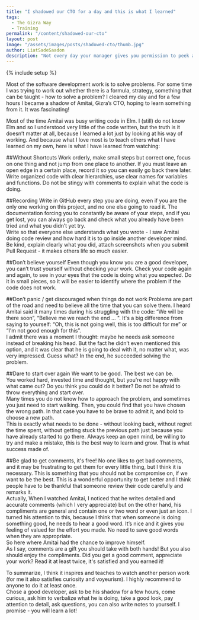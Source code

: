 ```yaml
---
title: "I shadowed our CTO for a day and this is what I learned"
tags:
  - The Gizra Way
  - Training
permalink: "/content/shadowed-our-cto"
layout: post
image: "/assets/images/posts/shadowed-cto/thumb.jpg" 
author: LiatSadeSaadon
description: "Not every day your manager gives you permission to peek at his work. At Gizra, you can actually do this every day."
---
```


{% include setup %}

Most of the software development work is to solve problems. For some time I was trying to work out whether there is a formula, strategy, something that can be taught - how to solve a problem? I cleared my day and for a few hours I became a shadow of Amitai, Gizra’s CTO, hoping to learn something from it. It was fascinating!

Most of the time Amitai was busy writing code in Elm.
I (still) do not know Elm and so I understood very little of the code written, but the truth is it doesn’t matter at all, because I learned a lot just by looking at his way of working. And because what I love most is to teach others what I have learned on my own, here is what I have learned from watching:

##Without Shortcuts
Work orderly, make small steps but correct one, focus on one thing and not jump from one place to another. If you must leave an open edge in a certain place, record it so you can easily go back there later.  Write organized code with clear hierarchies, use clear names for variables and functions. Do not be stingy with comments to explain what the code is doing.

##Recording
Write in GitHub every step you are doing, even if you are the only one working on this project, and no one else going to read it. The documentation forcing you to constantly be aware of your steps, and if you get lost, you can always go back and check what you already have been tried and what you didn’t yet try.  
Write so that everyone else understands what you wrote - I saw Amitai doing code review  and how hard it is to go inside another developer mind. Be kind, explain clearly what you did, attach screenshots when you submit Pull Request - it makes others life so much easier.

##Don’t believe yourself
Even though you know you are a good developer, you can’t trust yourself without checking your work. Check your code again and again, to see in your eyes that the code is doing what you expected. Do it in small pieces, so it will be easier to identify where the problem if the code does not work.

##Don’t panic / get discouraged when things do not work
Problems are part of the road and need to believe all the time that you can solve them. I heard  Amitai said it many times during his struggling with the code: “We will be there soon”, “Believe me we reach the end ... ". It's a big difference from saying to yourself: “Oh, this is not going well, this is too difficult for me” or “I'm not good enough for this”.  
I admit there was a moment I thought: maybe he needs ask someone instead of breaking his head. But the fact he didn’t even mentioned this option, and it was clear that he is going to deal with it, no matter what, was very impressed. Guess what? In the end, he succeeded solving the problem.

##Dare to start over again
We want to be good. The best we can be.  
You worked hard, invested time and thought, but you're not happy with what came out? Do you think you could do it better? Do not be afraid to throw everything and start over.  
Many times you do not know how to approach the problem, and sometimes you just need to start walking. Then, you could find that you have chosen the wrong path. In that case you have to be brave to admit it, and bold to choose a new path.  
This is exactly what needs to be done - without looking back, without regret the time spent, without getting stuck the previous path just because you have already started to go there. Always keep an open mind, be willing to try and make a mistake, this is the best way to learn and grow. That is what success made of.

##Be glad to get comments, it's free!
No one likes to get bad comments, and it may be frustrating to get them for every little thing, but I think it is necessary. This is something that you should not be compromise on, if we want to be the best. This is a wonderful opportunity to get better and I think people have to be thankful that someone review their code carefully and remarks it.  
Actually, When I watched Amitai, I noticed that he writes detailed and accurate comments (which I very appreciate) but on the other hand, his compliments are general and contain one or two word or even just an icon. I turned his attention to this, because I think that when someone is doing something good, he needs to hear a good word. It’s nice and it gives you feeling of valued for the effort you made. No need to save good words when they are appropriate.  
So here where Amitai had the chance to improve himself.  
As I say, comments are a gift you should take with both hands! But you also should enjoy the compliments. Did you get a good comment, appreciate your work? Read it at least twice, it's satisfied and you earned it!

To summarize, I think it inspires and teaches to watch another person work (for me it also satisfies curiosity and voyeurism). I highly recommend to anyone to do it at least once.  
Chose a good developer, ask to be his shadow for a few hours, come curious, ask him to verbalize what he is doing, take a good look, pay attention to detail, ask questions, you can also write notes to yourself. I promise - you will learn a lot!
